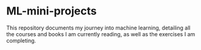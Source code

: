 # ML-mini-projects

This repository documents my journey into machine learning, detailing all the courses and books I am currently reading, as well as the exercises I am completing.
